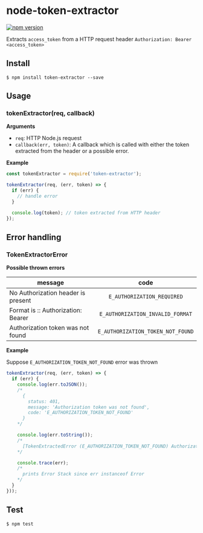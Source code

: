 # node-token-extractor

[![npm version](https://badge.fury.io/js/token-extractor.svg)](https://badge.fury.io/js/token-extractor)

Extracts `access_token` from a HTTP request header `Authorization: Bearer <access_token>`

## Install

```
$ npm install token-extractor --save
```

## Usage

### tokenExtractor(req, callback)

**Arguments**

* `req`: HTTP Node.js request
* `callback(err, token)`: A callback which is called with either the token extracted from the header or a possible error.

**Example**

```javascript
const tokenExtractor = require('token-extractor');

tokenExtractor(req, (err, token) => {
  if (err) {
    // handle error
  }

  console.log(token); // token extracted from HTTP header
});
```

## Error handling

### TokenExtractorError

**Possible thrown errors**

| message                                         | code                                 |
| ----------------------------------------------- |:------------------------------------:|
| No Authorization header is present              | `E_AUTHORIZATION_REQUIRED`           |
| Format is :: Authorization: Bearer <token>      | `E_AUTHORIZATION_INVALID_FORMAT`     |
| Authorization token was not found               | `E_AUTHORIZATION_TOKEN_NOT_FOUND`    |

**Example**

Suppose `E_AUTHORIZATION_TOKEN_NOT_FOUND` error was thrown

```javascript
tokenExtractor(req, (err, token) => {
  if (err) {
    console.log(err.toJSON());
    /*
      {
        status: 401,
        message: 'Authorization token was not found',
        code: 'E_AUTHORIZATION_TOKEN_NOT_FOUND'
      }
    */

    console.log(err.toString());
    /*
      [TokenExtractedError (E_AUTHORIZATION_TOKEN_NOT_FOUND) Authorization token was not found]
    */

    console.trace(err);
    /*
      prints Error Stack since err instanceof Error
    */
  }
}));
```

## Test

```
$ npm test
```
